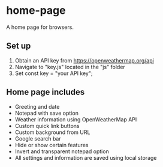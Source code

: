 # home-page
A home page for browsers.

## Set up
1. Obtain an API key from https://openweathermap.org/api
2. Navigate to "key.js" located in the "js" folder
3. Set const key = "your API key";

## Home page includes
* Greeting and date
* Notepad with save option
* Weather information using OpenWeatherMap API
* Custom quick link buttons
* Custom background from URL
* Google search bar
* Hide or show certain features
* Invert and transparent notepad option
* All settings and information are saved using local storage
